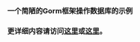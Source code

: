 ### 一个简陋的Gorm框架操作数据库的示例
### 更详细内容请访问[这里](https://luviichann.top/2024/02/17/go5/)或[这里](https://www.cnblogs.com/luviichann/p/18018450)。